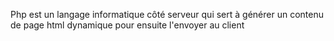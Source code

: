 Php est un langage informatique côté serveur qui sert à générer un contenu de page html dynamique pour ensuite l'envoyer au client
